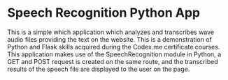 # Speech Recognition Python App 

This is a simple which application which analyzes and transcribes wave audio files providing the text on the website. This is a demonstration of Python and Flask skills acquired during the Codex.me certificate courses. This application makes use of the SpeechRecognition module in Python, a GET and POST request is created on the same route, and the transcribed results of the speech file are displayed to the user on the page. 
